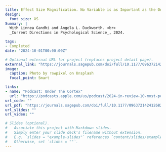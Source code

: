 ```yaml
---
title: Effect Size Magnification. No Variable is as Important as the One You’re Thinking About—While You’re Thinking About It
design:
  font_size: XS
Summary: |
  With Linnea Gandhi and Angela L. Duckworth. <br>
  _Current Directions in Psychological Science_, 2024.

tags:
- Completed
date: "2024-10-01T00:00:00Z"

# Optional external URL for project (replaces project detail page).
external_link: "https://journals.sagepub.com/doi/full/10.1177/09637214241268222"
image:
  caption: Photo by rawpixel on Unsplash
  focal_point: Smart

links:
- name: "Podcast: Under The Cortex"
  url: "https://podcasts.apple.com/us/podcast/2024-in-review-10-most-popular-articles-from-aps-journals/id1533660085?i=1000683292869"
url_code: ""
url_pdf: "https://journals.sagepub.com/doi/full/10.1177/09637214241268222"
url_slides: ""
url_video: ""

# Slides (optional).
#   Associate this project with Markdown slides.
#   Simply enter your slide deck's filename without extension.
#   E.g. `slides = "example-slides"` references `content/slides/example-slides.md`.
#   Otherwise, set `slides = ""`.
---
```

